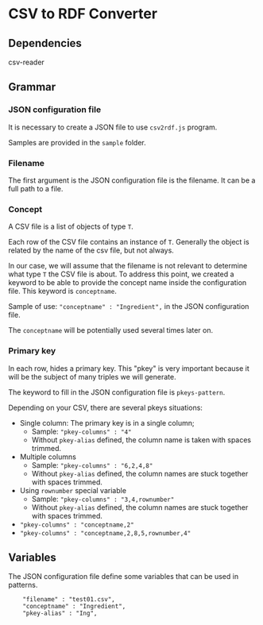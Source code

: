 # CSV to RDF Converter

## Dependencies

csv-reader

## Grammar

### JSON configuration file

It is necessary to create a JSON file to use ```csv2rdf.js``` program.

Samples are provided in the ```sample``` folder.

### Filename

The first argument is the JSON configuration file is the filename. It can be a full path to a file.

### Concept

A CSV file is a list of objects of type ```T```.

Each row of the CSV file contains an instance of ```T```. Generally the object is related by the name of the csv file, but not always.

In our case, we will assume that the filename is not relevant to determine what type ```T``` the CSV file is about. To address this point, we created a keyword to be able to provide the concept name inside the configuration file. This keyword is ```conceptname```.

Sample of use: ```"conceptname" : "Ingredient",``` in the JSON configuration file.

The ```conceptname``` will be potentially used several times later on.

### Primary key

In each row, hides a primary key. This "pkey" is very important because it will be the subject of many triples we will generate.

The keyword to fill in the JSON configuration file is ```pkeys-pattern```.

Depending on your CSV, there are several pkeys situations:

  * Single column: The primary key is in a single column;
    * Sample: ``` "pkey-columns" : "4" ```
    * Without ```pkey-alias``` defined, the column name is taken with spaces trimmed.
  * Multiple columns
    * Sample: ``` "pkey-columns" : "6,2,4,8" ```
    * Without ```pkey-alias``` defined, the column names are stuck together  with spaces trimmed.
  * Using ```rownumber``` special variable
    * Sample: ``` "pkey-columns" : "3,4,rownumber" ```
    * Without ```pkey-alias``` defined, the column names are stuck together  with spaces trimmed.
  * ``` "pkey-columns" : "conceptname,2" ```
  * ``` "pkey-columns" : "conceptname,2,8,5,rownumber,4" ```
  
  
## Variables

The JSON configuration file define some variables that can be used in patterns.

```
    "filename" : "test01.csv",
    "conceptname" : "Ingredient",
    "pkey-alias" : "Ing",
```




